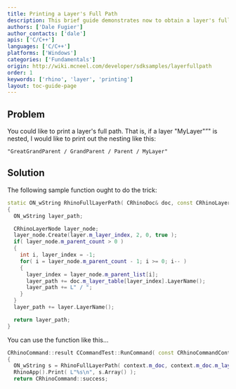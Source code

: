 ```yaml
---
title: Printing a Layer's Full Path
description: This brief guide demonstrates now to obtain a layer's full path using C/C++.
authors: ['Dale Fugier']
author_contacts: ['dale']
apis: ['C/C++']
languages: ['C/C++']
platforms: ['Windows']
categories: ['Fundamentals']
origin: http://wiki.mcneel.com/developer/sdksamples/layerfullpath
order: 1
keywords: ['rhino', 'layer', 'printing']
layout: toc-guide-page
---
```


 
## Problem

You could like to print a layer's full path.  That is, if a layer "MyLayer"”" is nested, I would like to print out the nesting like this:

`"GreatGrandParent / GrandParent / Parent / MyLayer"`

## Solution

The following sample function ought to do the trick:

```cpp
static ON_wString RhinoFullLayerPath( CRhinoDoc& doc, const CRhinoLayer& layer )
{
  ON_wString layer_path;

  CRhinoLayerNode layer_node;
  layer_node.Create(layer.m_layer_index, 2, 0, true );
  if( layer_node.m_parent_count > 0 )
  {
    int i, layer_index = -1;
    for( i = layer_node.m_parent_count - 1; i >= 0; i-- )
    {
      layer_index = layer_node.m_parent_list[i];
      layer_path += doc.m_layer_table[layer_index].LayerName();
      layer_path += L" / ";
    }
  }
  layer_path += layer.LayerName();

  return layer_path;
}
```

You can use the function like this...

```cpp
CRhinoCommand::result CCommandTest::RunCommand( const CRhinoCommandContext& context )
{
  ON_wString s = RhinoFullLayerPath( context.m_doc, context.m_doc.m_layer_table.CurrentLayer() );
  RhinoApp().Print( L"%s\n", s.Array() );
  return CRhinoCommand::success;
```
